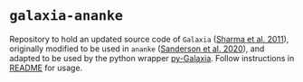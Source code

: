 # `galaxia-ananke`

Repository to hold an updated source code of `Galaxia` ([Sharma et al. 2011](http://ascl.net/1101.007)), originally modified to be used in `ananke` ([Sanderson et al. 2020](https://ui.adsabs.harvard.edu/abs/2020ApJS..246....6S)), and adapted to be used by the python wrapper [py-Galaxia](https://github.com/athob/py-Galaxia). Follow instructions in [README](README) for usage.
